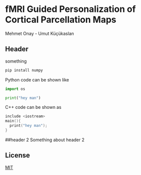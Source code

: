 # fMRI Guided Personalization of Cortical Parcellation Maps

Mehmet Onay - Umut Küçükaslan

## Header

something

```bash
pip install numpy
```

Python code can be shown like
```python
import os

print("hey man")
```

C++ code can be shown as 
```c++
include <iostream>
main(){
  print("hey man");
}
```

##header 2
Something about header 2

## License
[MIT](https://choosealicense.com/licenses/mit/)
